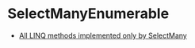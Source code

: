 # SelectManyEnumerable

* [All LINQ methods implemented only by SelectMany](http://blog.cincura.net/233460-all-linq-methods-implemented-only-by-selectmany)
